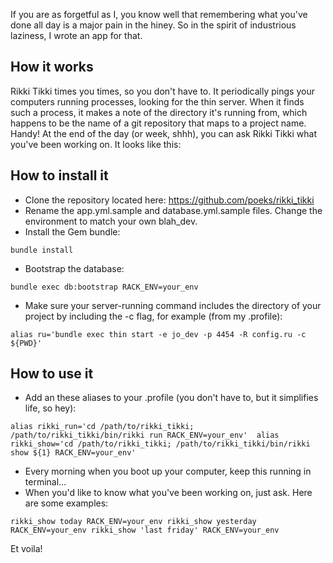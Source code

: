 If you are as forgetful as I, you know well that remembering what you've done all day is a major pain in the hiney. So in the spirit of industrious laziness, I wrote an app for that.

## How it works

Rikki Tikki times you times, so you don't have to. It periodically pings your computers running processes, looking for the thin server. When it finds such a process, it makes a note of the directory it's running from, which happens to be the name of a git repository that maps to a project name. Handy! At the end of the day (or week, shhh), you can ask Rikki Tikki what you've been working on. It looks like this:

## How to install it

* Clone the repository located here: https://github.com/poeks/rikki_tikki
* Rename the app.yml.sample and database.yml.sample files. Change the environment to match your own blah_dev.
* Install the Gem bundle:

`bundle install`

* Bootstrap the database:

`bundle exec db:bootstrap RACK_ENV=your_env`

* Make sure your server-running command includes the directory of your project by including the -c flag, for example (from my .profile):

`alias ru='bundle exec thin start -e jo_dev -p 4454 -R config.ru -c ${PWD}'`

## How to use it

* Add an these aliases to your .profile (you don't have to, but it simplifies life, so hey):

`alias rikki_run='cd /path/to/rikki_tikki; /path/to/rikki_tikki/bin/rikki run RACK_ENV=your_env' 
alias rikki_show='cd /path/to/rikki_tikki; /path/to/rikki_tikki/bin/rikki show ${1} RACK_ENV=your_env' `

* Every morning when you boot up your computer, keep this running in terminal…
* When you'd like to know what you've been working on, just ask. Here are some examples:

`rikki_show today RACK_ENV=your_env
rikki_show yesterday RACK_ENV=your_env
rikki_show 'last friday' RACK_ENV=your_env`


Et voila!



